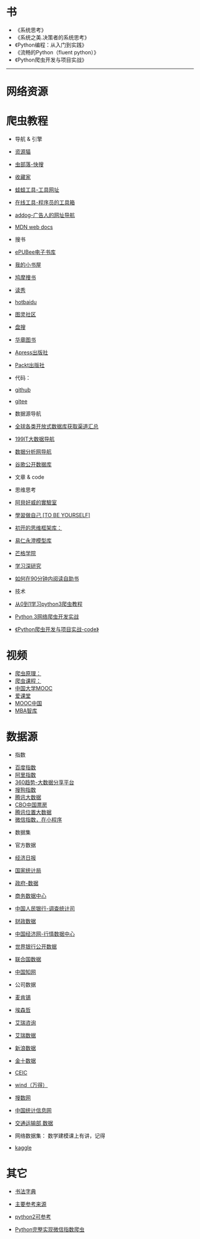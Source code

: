 
# 书
- 《系统思考》
- 《系统之美.决策者的系统思考》
- 《Python编程：从入门到实践》
- 《流畅的Python（fluent python）》
- 《Python爬虫开发与项目实战》
---
# 网络资源

# 爬虫教程
* 导航 & 引擎
- [资源猫](https://www.ziyuanm.com/xiuxianyule/cbozgpf/)
- [虫部落-快搜](https://search.chongbuluo.com/)
- [收藏家](http://lisiyi.top/cn/index.html)
- [蛙蛙工具-工具网址](https://www.iamwawa.cn/)
- [在线工具-程序员的工具箱](https://tool.lu/ )
- [addog-广告人的网址导航](http://www.addog.vip/#hot9 )
- [MDN web docs](https://developer.mozilla.org/zh-CN/)

- 搜书
- [ePUBee电子书库](http://cn.epubee.com/)
- [我的小书屋](http://mebook.cc/)
- [鸠摩捜书](https://www.jiumodiary.com/)
- [读秀](http://www.duxiu.com/login.jsp)
- [hotbaidu](https://hotbaidu.com/)
- [图灵社区](http://www.ituring.com.cn)
- [盘搜](http://www.pansou.com/)
- [华章图书](http://www.hzbook.com/index.php/Book/down/m/3.html)
- [Apress出版社](https://github.com/Apress)
- [Packt出版社](https://github.com/PacktPublishing)


- 代码：
- [github](https://github.com)
- [gitee](https://gitee.com/)

- 数据源导航
- [全球各类开放式数据库获取渠道汇总](http://www.sohu.com/a/194025853_698752)
- [199IT大数据导航 ](http://hao.199it.com/)
- [数据分析网导航 ](http://www.afenxi.com/hao)
- [谷歌公开数据库](https://www.google.com/publicdata/directory)

* 文章 & code
- 思维思考
- [阿貝好威的實驗室](http://lab.howie.tw/ "Plan-Do-Check-Act，生活就是由一連串的實驗(Trial & Error)所組成，不停的在探索與找尋所有可能")  
- [學習做自己 [TO BE YOURSELF]](http://systemsthinkingtaiwan.blogspot.com/ "一个关于思考教育的网站")
- [初开的思维框架库：](http://thinking.chukai.pro/read/xi-tong-si-wei/xi-tong-de-ji-mo)
- [易仁永澄模型库](http://tm.runwith.cc/)
- [芒格学院](https://www.madewill.com/ "致力于商业思维模型与认知科学的发展——芒格学院|思维模型就是用简单易懂的图形、符号、结构化语言等组成的可视化的模型，是人们观察、分析、解决问题的可视化的“心理结构”。是概念的连接，是模块化的知识。是解决问题的思维公式。思维模型是人类文明进化过程中形成的金字塔顶端的蓝宝石，是重要学科的重要理论，是知识海洋中的尖货”，是顶级高手每天都在刻意练习和使用的思维工具，是查理芒格一生所拥有智慧的核心。")
- [学习深研究](http://kisss.cjli.info/auxiliary/Comprehensive-to-Learning.html)
- [如何在90分钟内阅读自助书](https://getpocket.com/explore/item/how-to-read-a-self-help-book-in-90-minutes)

- 技术

- [从0到1学习python3爬虫教程](https://wistbean.github.io/python-spider-tutorial.html)
- [Python 3网络爬虫开发实战](https://python3webspider.cuiqingcai.com/)
- [《Python爬虫开发与项目实战-code》](https://github.com/qiyeboy/SpiderBook)


# 视频
- [爬虫原理：](https://www.bilibili.com/video/av13871297?from=search&seid=16072833340476521231)
- [爬虫课程：](https://www.bilibili.com/video/av19057145?from=search&seid=11620609517838756649)
- [中国大学MOOC](http://www.icourse163.org/)
- [爱课堂](http://www.icourses.cn/home/)
- [MOOC中国](http://www.mooc.cn/)
- [MBA智库](https://wiki.mbalib.com/wiki/%E9%A6%96%E9%A1%B5)
 

# 数据源
* 指数
- [百度指数](http://index.baidu.com/v2/index.html?from=pinzhuan#/)
- [阿里指数](http://index.1688.com/)
- [360趋势-大数据分享平台](https://trends.so.com/)
- [搜狗指数](http://index.sogou.com/)
- [腾讯大数据](https://data.qq.com/product/h5)
- [CBO中国票房](http://www.cbooo.cn/realtime "电影票房")
- [腾讯位置大数据](https://heat.qq.com/)
- [微信指数，在小程序](https://blog.csdn.net/Leetengteng/article/details/87944020)

* 数据集
- 官方数据
- [经济日报](http://paper.ce.cn/jjrb/html/2009-01/06/node_2.htm)
- [国家统计局](http://www.stats.gov.cn/)
- [政府-数据](http://www.gov.cn/shuju/index.htm)
- [商务数据中心](http://data.mofcom.gov.cn/index.shtml)
- [中国人民银行-调查统计司](http://www.pbc.gov.cn/diaochatongjisi/116219/index.html)
- [财政数据](http://www.mof.gov.cn/zhengwuxinxi/caizhengshuju/)
- [中国经济网-行情数据中心](http://data.ce.cn/main/index.shtml)

- [世界银行公开数据](https://data.worldbank.org/)
- [联合国数据](https://www.un.org/zh/databases/)
- [中国知网](https://www.cnki.net/)

- 公司数据
- [麦肯锡](https://www.mckinsey.com.cn/)
- [埃森哲](https://www.accenture.com/us-en/service-financial-services)
- [艾瑞咨询](http://report.iresearch.cn/)
- [艾瑞数据](https://data.iresearch.com.cn/Home.shtml)
- [新浪数据](http://vip.stock.finance.sina.com.cn/mkt/)
- [金十数据](https://www.jin10.com/)
- [CEIC](https://www.ceicdata.com/zh-hans)
- [wind（万得）](https://www.wind.com.cn/Default.aspx)
- [搜数网](http://www.soshoo.com/)
- [中国统计信息网](http://www.tjcn.org/)
- [交通运输部 数据](http://www.mot.gov.cn/shuju/ "图片")

* 网络数据集： 数学建模课上有讲，记得
- [kaggle](https://www.kaggle.com/)
 
# 其它
- [书法字典](http://www.shufazidian.com/)

- [主要参考来源](https://cuiqingcai.com/5052.html)
- [python2可参考](https://zhuanlan.zhihu.com/p/25949099)
- [Python完整实现微信指数爬虫](https://blog.csdn.net/Leetengteng/article/details/87944020)


 
 


















